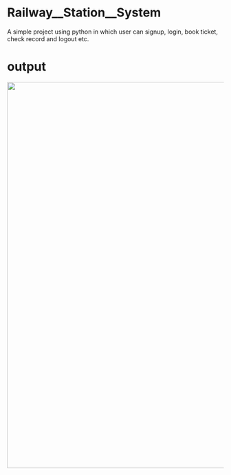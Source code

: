 # Railway__Station__System
A simple project using python in which user can signup, login, book ticket, check record and logout etc.

# output
<img src="" width="900">